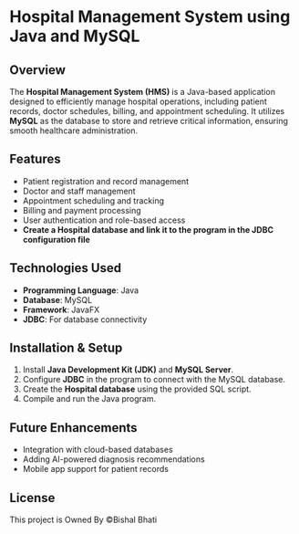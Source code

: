 # Hospital Management System using Java and MySQL

## Overview
The **Hospital Management System (HMS)** is a Java-based application designed to efficiently manage hospital operations, including patient records, doctor schedules, billing, and appointment scheduling. It utilizes **MySQL** as the database to store and retrieve critical information, ensuring smooth healthcare administration.

## Features
- Patient registration and record management
- Doctor and staff management
- Appointment scheduling and tracking
- Billing and payment processing
- User authentication and role-based access
- **Create a Hospital database and link it to the program in the JDBC configuration file**

## Technologies Used
- **Programming Language**: Java
- **Database**: MySQL
- **Framework**: JavaFX
- **JDBC**: For database connectivity

## Installation & Setup
1. Install **Java Development Kit (JDK)** and **MySQL Server**.
2. Configure **JDBC** in the program to connect with the MySQL database.
3. Create the **Hospital database** using the provided SQL script.
4. Compile and run the Java program.

## Future Enhancements
- Integration with cloud-based databases
- Adding AI-powered diagnosis recommendations
- Mobile app support for patient records

## License
This project is Owned By ©Bishal Bhati
